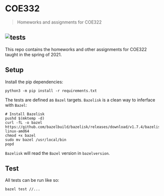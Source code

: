 # COE332
> Homeworks and assignments for COE322

![tests](https://github.com/alexwitt23/alw4364_coe332/workflows/tests/badge.svg)
----

This repo contains the homeworks and other assignments for COE322 taught in the
spring of 2021.

## Setup

Install the pip dependencies:

`python3 -m pip install -r requirements.txt`

The tests are defined as `Bazel` targets. `Bazelisk` is a clean way to inferface with `Bazel`:

```
# Install Bazelisk
pushd $(mktemp -d)
curl -fL -o bazel https://github.com/bazelbuild/bazelisk/releases/download/v1.7.4/bazelisk-linux-amd64
chmod +x bazel
sudo mv bazel /usr/local/bin
popd
```

`Bazelisk` will read the `Bazel` version in `bazelversion`.


## Test

All tests can be run like so:

`bazel test //...`
